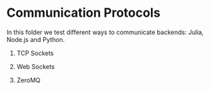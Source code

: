 # Communication Protocols

In this folder we test different ways to communicate backends: Julia, Node.js and Python.

1. TCP Sockets

2. Web Sockets

3. ZeroMQ
